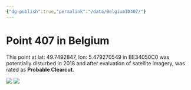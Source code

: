 ```yaml
---
{"dg-publish":true,"permalink":"/data/BelgiumID407/"}
---
```


# Point 407 in Belgium

This point at lat: 49.7492847, lon: 5.479270549 in BE34050C0 was potentially disturbed in 2018 and after evaluation of satellite imagery, was rated as **Probable Clearcut**.

<div class='juxtapose' data-showcredits='false'>
<img src='https://baserow-backend-production20240528124524339000000001.s3.amazonaws.com/user_files/kPIRaDnTpDCfVdfTbwx4zkyZ9hCLnWdq_fb3e0420f104572d2a118275fad7e20c1ce6e044135996b060cb11e8fb5c1fd1.png' data-label='September 2015' />
<img src='https://baserow-backend-production20240528124524339000000001.s3.amazonaws.com/user_files/hqwF8B8dhCSGeoDDJqzVX9ccoAOm2J7G_1422ec6c96e02199de38b66c016f1394066f799f2886ed13d23aa37021ea6c0b.png' data-label='May 2020' />
</div>